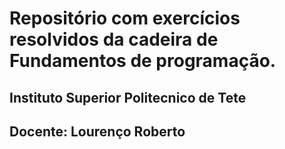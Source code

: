 # Repositório com exercícios resolvidos da cadeira de Fundamentos de programação.

## Instituto Superior Politecnico de Tete

## Docente: Lourenço Roberto


